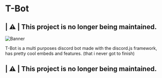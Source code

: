 # T-Bot
## | :warning: | This project is no longer being maintained.

![Banner](https://i.imgur.com/bmeX76C.png)

T-Bot is a multi purposes discord bot made with the discord.js framework, has pretty cool embeds and features. (that i never got to finish)

## | :warning: | This project is no longer being maintained.
